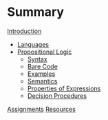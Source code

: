 
# Summary

[Introduction](./introduction.md)
- [Languages](./languages.md)
- [Propositional Logic]()
  - [Syntax](./DMT1/Lectures/L02_propLogic/formal/syntax.lean.md)
  - [Bare Code](./DMT1/Library/propLogic/syntax.lean.md)
  - [Examples](./DMT1/Library/propLogic/axioms.lean.md)
  - [Semantics](./DMT1/Lectures/L02_propLogic/formal/semantics.lean.md)
  - [Properties of Expressions]()
  - [Decision Procedures]()

[Assignments](./assignments.md)
[Resources](./resources.md)
